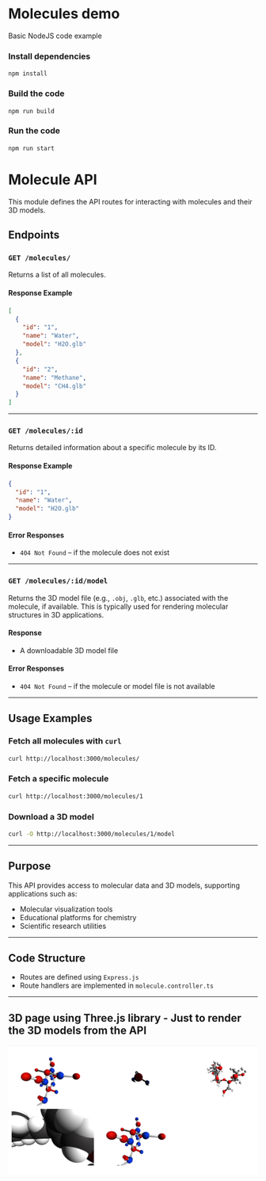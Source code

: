 # Molecules demo
Basic NodeJS code example 

### Install dependencies
```shell
npm install
```

### Build the code
```shell
npm run build
```

### Run the code
```shell
npm run start
```

# Molecule API

This module defines the API routes for interacting with molecules and their 3D models.

## Endpoints

### `GET /molecules/`

Returns a list of all molecules.

#### Response Example
```json
[
  {
    "id": "1",
    "name": "Water",
    "model": "H2O.glb"
  },
  {
    "id": "2",
    "name": "Methane",
    "model": "CH4.glb"
  }
]
```

---

### `GET /molecules/:id`

Returns detailed information about a specific molecule by its ID.

#### Response Example
```json
{
  "id": "1",
  "name": "Water",
  "model": "H2O.glb"
}
```

#### Error Responses
- `404 Not Found` – if the molecule does not exist

---

### `GET /molecules/:id/model`

Returns the 3D model file (e.g., `.obj`, `.glb`, etc.) associated with the molecule, if available. This is typically used for rendering molecular structures in 3D applications.

#### Response
- A downloadable 3D model file

#### Error Responses
- `404 Not Found` – if the molecule or model file is not available

---

## Usage Examples

### Fetch all molecules with `curl`
```bash
curl http://localhost:3000/molecules/
```

### Fetch a specific molecule
```bash
curl http://localhost:3000/molecules/1
```

### Download a 3D model
```bash
curl -O http://localhost:3000/molecules/1/model
```

---

## Purpose

This API provides access to molecular data and 3D models, supporting applications such as:

- Molecular visualization tools
- Educational platforms for chemistry
- Scientific research utilities

---

## Code Structure

- Routes are defined using `Express.js`
- Route handlers are implemented in `molecule.controller.ts`

---

## 3D page using Three.js library - Just to render the 3D models from the API 

![img.png](img.png)